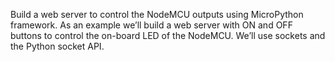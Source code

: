 Build a web server to control the NodeMCU outputs using MicroPython framework. As an example we’ll build a web server with ON and OFF buttons to control the on-board LED of the NodeMCU. We’ll use sockets and the Python socket API.
